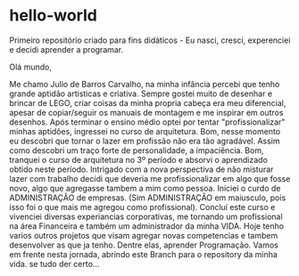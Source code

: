 # hello-world
Primeiro repositório criado para fins didáticos - 
Eu nasci, cresci, experenciei e decidi aprender a programar.

Olá mundo, 

Me chamo Julio de Barros Carvalho, na minha infância percebi que tenho grande aptidão artisticas e criativa. Sempre gostei muito de desenhar e brincar de LEGO, criar coisas da minha propria cabeça era meu diferencial, apesar de copiar/seguir os manuais de montagem e me inspirar em outros desenhos. Após terminar o ensino médio optei por tentar "profissionalizar" minhas aptidões, ingressei no curso de arquitetura. Bom, nesse momento eu descobri que tornar o lazer em profissão não era tão agradável. Assim como descobri um traço forte de personalidade, a impaciência. Bom, tranquei o curso de arquitetura no 3º período e absorvi o aprendizado obtido neste período. Intrigado com a nova perspectiva de não misturar lazer com trabalho decidi que deveria me profissionalizar em algo que fosse novo, algo que agregasse tambem a mim como pessoa. Iniciei o curdo de ADMINISTRAÇÂO de empresas. (Sim ADMINISTRAÇÂO em maiusculo, pois isso foi o que mais me agregou como profissional). Concluí este curso e vivenciei diversas experiancias corporativas, me tornando um profissional na área Financeira e também um administrador da minha VIDA. Hoje tenho varios outros projetos que visam agregar novas competencias e tambem desenvolver as que ja tenho. Dentre elas, aprender Programação. 
Vamos em frente nesta jornada,  abrindo este Branch para o repository da minha vida. se tudo der certo... 
